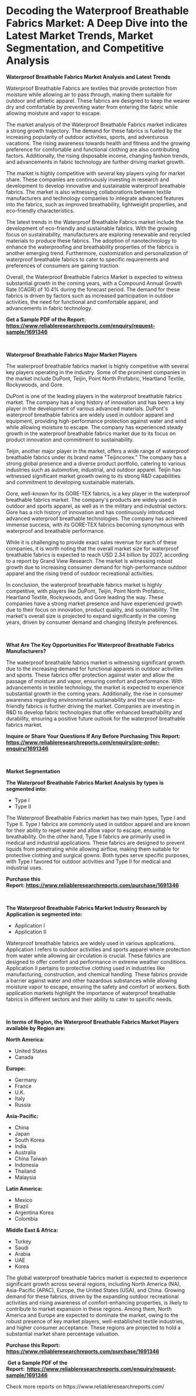 <p><h1>Decoding the Waterproof Breathable Fabrics Market: A Deep Dive into the Latest Market Trends, Market Segmentation, and Competitive Analysis</h1></p><p><strong>Waterproof Breathable Fabrics Market Analysis and Latest Trends</strong></p>
<p><p>Waterproof Breathable Fabrics are textiles that provide protection from moisture while allowing air to pass through, making them suitable for outdoor and athletic apparel. These fabrics are designed to keep the wearer dry and comfortable by preventing water from entering the fabric while allowing moisture and vapor to escape.</p><p>The market analysis of the Waterproof Breathable Fabrics market indicates a strong growth trajectory. The demand for these fabrics is fueled by the increasing popularity of outdoor activities, sports, and adventurous vacations. The rising awareness towards health and fitness and the growing preference for comfortable and functional clothing are also contributing factors. Additionally, the rising disposable income, changing fashion trends, and advancements in fabric technology are further driving market growth.</p><p>The market is highly competitive with several key players vying for market share. These companies are continuously investing in research and development to develop innovative and sustainable waterproof breathable fabrics. The market is also witnessing collaborations between textile manufacturers and technology companies to integrate advanced features into the fabrics, such as improved breathability, lightweight properties, and eco-friendly characteristics.</p><p>The latest trends in the Waterproof Breathable Fabrics market include the development of eco-friendly and sustainable fabrics. With the growing focus on sustainability, manufacturers are exploring renewable and recycled materials to produce these fabrics. The adoption of nanotechnology to enhance the waterproofing and breathability properties of the fabrics is another emerging trend. Furthermore, customization and personalization of waterproof breathable fabrics to cater to specific requirements and preferences of consumers are gaining traction.</p><p>Overall, the Waterproof Breathable Fabrics Market is expected to witness substantial growth in the coming years, with a Compound Annual Growth Rate (CAGR) of 10.4% during the forecast period. The demand for these fabrics is driven by factors such as increased participation in outdoor activities, the need for functional and comfortable apparel, and advancements in fabric technology.</p></p>
<p><strong>Get a Sample PDF of the Report:&nbsp; <a href="https://www.reliableresearchreports.com/enquiry/request-sample/1691346">https://www.reliableresearchreports.com/enquiry/request-sample/1691346</a></strong></p>
<p>&nbsp;</p>
<p><strong>Waterproof Breathable Fabrics Major Market Players</strong></p>
<p><p>The waterproof breathable fabrics market is highly competitive with several key players operating in the industry. Some of the prominent companies in the market include DuPont, Teijin, Point North Profabric, Heartland Textile, Rockywoods, and Gore.</p><p>DuPont is one of the leading players in the waterproof breathable fabrics market. The company has a long history of innovation and has been a key player in the development of various advanced materials. DuPont's waterproof breathable fabrics are widely used in outdoor apparel and equipment, providing high-performance protection against water and wind while allowing moisture to escape. The company has experienced steady growth in the waterproof breathable fabrics market due to its focus on product innovation and commitment to sustainability.</p><p>Teijin, another major player in the market, offers a wide range of waterproof breathable fabrics under its brand name "Teijinconex." The company has a strong global presence and a diverse product portfolio, catering to various industries such as automotive, industrial, and outdoor apparel. Teijin has witnessed significant market growth owing to its strong R&D capabilities and commitment to developing sustainable materials.</p><p>Gore, well-known for its GORE-TEX fabrics, is a key player in the waterproof breathable fabrics market. The company's products are widely used in outdoor and sports apparel, as well as in the military and industrial sectors. Gore has a rich history of innovation and has continuously introduced advanced waterproof breathable technologies. The company has achieved immense success, with its GORE-TEX fabrics becoming synonymous with waterproof and breathable performance.</p><p>While it is challenging to provide exact sales revenue for each of these companies, it is worth noting that the overall market size for waterproof breathable fabrics is expected to reach USD 2.34 billion by 2027, according to a report by Grand View Research. The market is witnessing robust growth due to increasing consumer demand for high-performance outdoor apparel and the rising trend of outdoor recreational activities.</p><p>In conclusion, the waterproof breathable fabrics market is highly competitive, with players like DuPont, Teijin, Point North Profabric, Heartland Textile, Rockywoods, and Gore leading the way. These companies have a strong market presence and have experienced growth due to their focus on innovation, product quality, and sustainability. The market's overall size is projected to expand significantly in the coming years, driven by consumer demand and changing lifestyle preferences.</p></p>
<p>&nbsp;</p>
<p><strong>What Are The Key Opportunities For Waterproof Breathable Fabrics Manufacturers?</strong></p>
<p><p>The waterproof breathable fabrics market is witnessing significant growth due to the increasing demand for functional apparels in outdoor activities and sports. These fabrics offer protection against water and allow the passage of moisture and vapor, ensuring comfort and performance. With advancements in textile technology, the market is expected to experience substantial growth in the coming years. Additionally, the rise in consumer awareness regarding environmental sustainability and the use of eco-friendly fabrics is further driving the market. Companies are investing in R&D to develop fabric technologies that offer enhanced breathability and durability, ensuring a positive future outlook for the waterproof breathable fabrics market.</p></p>
<p><strong>Inquire or Share Your Questions If Any Before Purchasing This Report: <a href="https://www.reliableresearchreports.com/enquiry/pre-order-enquiry/1691346">https://www.reliableresearchreports.com/enquiry/pre-order-enquiry/1691346</a></strong></p>
<p>&nbsp;</p>
<p><strong>Market Segmentation</strong></p>
<p><strong>The Waterproof Breathable Fabrics Market Analysis by types is segmented into:</strong></p>
<p><ul><li>Type I</li><li>Type II</li></ul></p>
<p><p>The Waterproof Breathable Fabrics market has two main types, Type I and Type II. Type I fabrics are commonly used in outdoor apparel and are known for their ability to repel water and allow vapor to escape, ensuring breathability. On the other hand, Type II fabrics are primarily used in medical and industrial applications. These fabrics are designed to prevent liquids from penetrating while allowing airflow, making them suitable for protective clothing and surgical gowns. Both types serve specific purposes, with Type I favored for outdoor activities and Type II for medical and industrial uses.</p></p>
<p><strong>Purchase this Report:&nbsp;<a href="https://www.reliableresearchreports.com/purchase/1691346">https://www.reliableresearchreports.com/purchase/1691346</a></strong></p>
<p>&nbsp;</p>
<p><strong>The Waterproof Breathable Fabrics Market Industry Research by Application is segmented into:</strong></p>
<p><ul><li>Application I</li><li>Application II</li></ul></p>
<p><p>Waterproof breathable fabrics are widely used in various applications. Application I refers to outdoor activities and sports apparel where protection from water while allowing air circulation is crucial. These fabrics are designed to offer comfort and performance in extreme weather conditions. Application II pertains to protective clothing used in industries like manufacturing, construction, and chemical handling. These fabrics provide a barrier against water and other hazardous substances while allowing moisture vapor to escape, ensuring the safety and comfort of workers. Both application markets highlight the importance of waterproof breathable fabrics in different sectors and their ability to cater to specific needs.</p></p>
<p>&nbsp;</p>
<p><strong>In terms of Region, the Waterproof Breathable Fabrics Market Players available by Region are:</strong></p>
<p>
    <p> <strong> North America: </strong>
        <ul>
            <li>United States</li>
            <li>Canada</li>
        </ul>
        </p> 
    <p> <strong> Europe: </strong>
        <ul>
            <li>Germany</li>
            <li>France</li>
            <li>U.K.</li>
            <li>Italy</li>
            <li>Russia</li>
        </ul>
        </p> 
    <p> <strong> Asia-Pacific: </strong>
        <ul>
            <li>China</li>
            <li>Japan</li>
            <li>South Korea</li>
            <li>India</li>
            <li>Australia</li>
            <li>China Taiwan</li>
            <li>Indonesia</li>
            <li>Thailand</li>
            <li>Malaysia</li>
        </ul>
        </p> 
    <p> <strong> Latin America: </strong>
        <ul>
            <li>Mexico</li>
            <li>Brazil</li>
            <li>Argentina Korea</li>
            <li>Colombia</li>
        </ul>
        </p> 
    <p> <strong> Middle East & Africa: </strong>
        <ul>
            <li>Turkey</li>
            <li>Saudi</li>
            <li>Arabia</li>
            <li>UAE</li>
            <li>Korea</li>
        </ul>
    </p>
    </p>
<p><p>The global waterproof breathable fabrics market is expected to experience significant growth across several regions, including North America (NA), Asia-Pacific (APAC), Europe, the United States (USA), and China. Growing demand for these fabrics, driven by the expanding outdoor recreational activities and rising awareness of comfort-enhancing properties, is likely to contribute to market expansion in these regions. Among them, North America and Europe are expected to dominate the market, owing to the robust presence of key market players, well-established textile industries, and higher consumer acceptance. These regions are projected to hold a substantial market share percentage valuation.</p></p>
<p><strong>Purchase this Report: <a href="https://www.reliableresearchreports.com/purchase/1691346">https://www.reliableresearchreports.com/purchase/1691346</a></strong></p>
<p>&nbsp;<strong>Get a Sample PDF of the Report:&nbsp;&nbsp;<a href="https://www.reliableresearchreports.com/enquiry/request-sample/1691346">https://www.reliableresearchreports.com/enquiry/request-sample/1691346</a></strong></p>
<p><strong></strong></p>
<p>Check more reports on https://www.reliableresearchreports.com/</p>